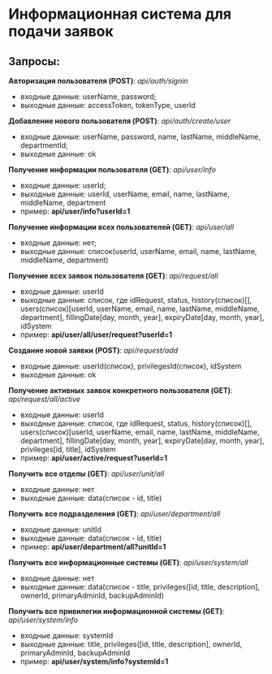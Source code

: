 # Информационная система для подачи заявок
Запросы:
-----------------------------------
**Авторизация пользователя (POST)**: _api/auth/signin_
* входные данные: userName, password; 
* выходные данные: accessToken, tokenType, userId

**Добавление нового пользователя (POST)**: _api/auth/create/user_
* входные данные: userName, password, name, lastName, middleName, departmentId; 
* выходные данные: ok

**Получение информации пользователя (GET)**: _api/user/info_
* входные данные: userId;
* выходные данные: userId, userName, email, name, lastName, middleName, department
* пример: **api/user/info?userId=1**

**Получение информации всех пользователей (GET)**: _api/user/all_
* входные данные: нет;
* выходные данные: список(userId, userName, email, name, lastName, middleName, department)

**Получение всех заявок пользователя (GET)**: _api/request/all_
* входные данные: userId
* выходные данные: список, где idRequest, status, history(список)[], 
users(cписок)[userId, userName, email, name, lastName, middleName, department],
fillingDate[day, month, year], expiryDate[day, month, year], idSystem
* пример: **api/user/all/user/request?userId=1**

**Создание новой заявки (POST)**: _api/request/add_
* входные данные: userId(список), privilegesId(список), idSystem
* выходные данные: ok

**Получение активных заявок конкретного пользователя (GET)**: _api/request/all/active_
* входные данные: userId
* выходные данные: список, где idRequest, status, history(список)[], 
users(cписок)[userId, userName, email, name, lastName, middleName, department],
fillingDate[day, month, year], expiryDate[day, month, year], privileges[id, title],  idSystem
* пример: **api/user/active/request?userId=1**

**Получить все отделы (GET)**: _api/user/unit/all_
* входные данные: нет
* выходные данные: data(список - id, title)

**Получить все подразделения (GET)**: _api/user/department/all_
* входные данные:  unitId
* выходные данные: data(список - id, title)
* пример: **api/user/department/all?unitId=1**

**Получить все информационные системы (GET)**: _api/user/system/all_
* входные данные:  нет
* выходные данные: data(список - title, privileges([id, title, description], ownerId, primaryAdminId, backupAdminId)

**Получить все привилегии информационной системы (GET)**: _api/user/system/info_
* входные данные:  systemId
* выходные данные: title, privileges([id, title, description], ownerId, primaryAdminId, backupAdminId
* пример: **api/user/system/info?systemId=1**